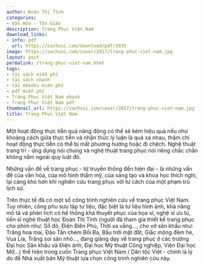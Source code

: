 ```yaml
---
author: Đoàn Thị Tĩnh
categories:
- Văn Hóa - Tôn Giáo
description: Trang Phục Việt Nam
download_links:
- info: pdf
  url: https://sachvui.com/download/pdf/3935
image: https://sachvui.com/cover/2017/trang-phuc-viet-nam.jpg
layout: post
permalink: /trang-phuc-viet-nam.html
tags:
- tải sách miễn phí
- tải sách nhanh
- tải ebooks miễn phí
- pdf miễn phí
- Trang Phục Việt Nam ebook
- Trang Phục Việt Nam pdf
thumbnail_url: https://sachvui.com/cover/2017/trang-phuc-viet-nam.jpg
title: Trang Phục Việt Nam
---
```


 <div class="item-desc text-justify"> <p>Một hoạt động thực tiễn quá năng động có thể sẽ kém hiệu quả nếu như khoảng cách giữa thực tiễn và nhận thức lý luận là quá xa nhau, thậm chí hoạt động thực tiễn có thể bị mất phương hướng hoặc đi chệch. Nghệ thuật trang trí - ứng dụng nói chung và nghệ thuật trang phục nói riêng chắc chắn không nằm ngoài quy luật đó.</p><p>Những vấn đề về trang phục - từ truyền thống đến hiện đại - là những vấn đề của văn hóa, của mô hình thẩm mỹ, của sáng tạo và khoa học thích nghi, lại càng khó hơn khi nghiên cứu trang phục với tư cách của một phạm trù lịch sử.</p><p>Trên thực tế đã có một số công trình nghiên cứu về trang phục Việt Nam. Tuy nhiên, công phu sưu tập tư liệu, đặc biệt là tư liệu hình ảnh, khả năng mô tả và phân tích có hệ thống khá thuyết phục của họa sĩ, nghệ sĩ ưu tú, tiến sĩ nghệ thuật học Đoàn Thị Tình (người đã tham gia thiết kế trang phục cho phim như: Số đỏ, Điện Biên Phủ, Thời xa vắng..., cho vở sân khấu như: Trắng hoa mai, Đào Tấn chém Bồi Ba, Bầu trời mặt đất, Giấc mộng đêm hè, Vua Lia, Trăng soi sân nhỏ..., đang giảng dạy về trang phục ở các trường Đại học Sân khấu và Điện ảnh, Đại học Mỹ thuật Công nghiệp, Viện Đại học Mở...) thể hiện trong cuốn Trang phục Việt Nam / Dân tộc Việt - chính là lý do để Nhà xuất bản Mỹ thuật lựa chọn công trình nghiên cứu này.</p> </div>